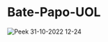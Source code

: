 # Bate-Papo-UOL

![Peek 31-10-2022 12-24](https://user-images.githubusercontent.com/109693663/199045515-59bed1c1-5100-4fc1-8a24-09a3d27aae3e.gif)
